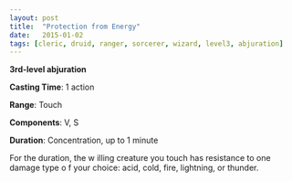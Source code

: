 ```yaml
---
layout: post
title:  "Protection from Energy"
date:   2015-01-02
tags: [cleric, druid, ranger, sorcerer, wizard, level3, abjuration]
---
```


**3rd-level abjuration**

**Casting Time**: 1 action

**Range**: Touch

**Components**: V, S

**Duration**: Concentration, up to 1 minute

For the duration, the w illing creature you touch has resistance to one damage type o f your choice: acid, cold, fire, lightning, or thunder.
